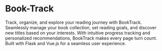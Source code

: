 # Book-Track
Track, organize, and explore your reading journey with BookTrack. Seamlessly manage your book collection, set reading goals, and discover new titles based on your interests. With intuitive progress tracking and personalized recommendations, BookTrack makes every page turn count. Built with Flask and Vue.js for a seamless user experience.
